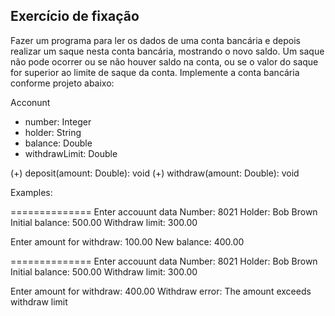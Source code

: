 
## Exercício de fixação

Fazer um programa para ler os dados de uma conta bancária e depois realizar um saque nesta conta bancária, mostrando o novo saldo. Um saque não pode ocorrer ou  se não houver saldo na conta, ou se o valor do saque for superior ao limite de saque da conta. Implemente a conta bancária conforme projeto abaixo:

Acconunt
- number: Integer
- holder: String
- balance: Double
- withdrawLimit: Double

(+) deposit(amount: Double): void
(+) withdraw(amount: Double): void

Examples:

==============
Enter accouunt data
Number: 8021
Holder: Bob Brown
Initial balance: 500.00
Withdraw limit: 300.00

Enter amount for withdraw: 100.00
New balance: 400.00

==============
Enter accouunt data
Number: 8021
Holder: Bob Brown
Initial balance: 500.00
Withdraw limit: 300.00

Enter amount for withdraw: 400.00
Withdraw error: The amount exceeds withdraw limit